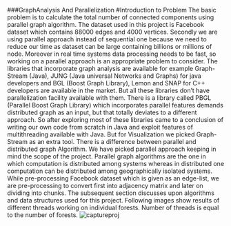 ###GraphAnalysis And Parallelization
#Introduction to Problem 
The basic problem is to calculate the total number of connected components using parallel graph algorithm. The dataset used in this project is Facebook dataset which contains 88000 edges and 4000 vertices. Secondly we are using parallel approach instead of sequential one because we need to reduce our time as dataset can be large containing billions or millions of node. Moreover in real time systems data processing needs to be fast, so working on a parallel approach is an appropriate problem to consider. The libraries that incorporate graph analysis are available for example Graph-Stream (Java), JUNG (Java universal Networks and Graphs) for java developers and BGL (Boost Graph Library), Lemon and SNAP for C++ developers are available in the market. But all these libraries don’t have parallelization facility available with them. There is a library called PBGL (Parallel Boost Graph Library) which incorporates parallel features demands distributed graph as an input, but that totally deviates to a different approach. So after exploring most of these libraries came to a conclusion of writing our own code from scratch in Java and exploit features of multithreading available with Java. But for Visualization we picked Graph-Stream as an extra tool. There is a difference between parallel and distributed graph Algorithm. We have picked parallel approach keeping in mind the scope of the project. Parallel graph algorithms are the one in which computation is distributed among systems whereas in distributed one computation can be distributed among geographically isolated systems. While pre-processing Facebook dataset which is given as an edge-list, we are pre-processing to convert first into adjacency matrix and later on dividing into chunks. The subsequent section discusses upon algorithms and data structures used for this project.
Following images show results of different threads working on individual forests. Number of threads is equal to the number of forests.
![captureproj](https://cloud.githubusercontent.com/assets/7685777/13964047/f5631d6a-f08d-11e5-9246-535f051f9df6.PNG)
